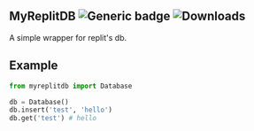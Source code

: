 ## MyReplitDB ![Generic badge](https://img.shields.io/badge/Python-3.8-blue.svg) ![Downloads](https://img.shields.io/pypi/dm/MyReplitDB)

A simple wrapper for replit's db.

## Example

```py
from myreplitdb import Database

db = Database()
db.insert('test', 'hello')
db.get('test') # hello
```
